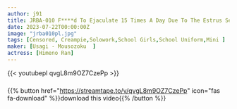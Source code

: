 ```yaml
---
author: j91
title: JRBA-010 F****d To Ejaculate 15 Times A Day Due To The Estrus Season Of The Neighborhood Female Oyster Who Always Handles Salt ~Tsundere Kouri Ran-chan Addicted To The Throbbing Feeling Of Ejaculation~ Ran Himeno
date: 2023-07-22T00:00:00Z
image: "jrba010pl.jpg"
tags: [Censored, Creampie,Solowork,School Girls,School Uniform,Mini	]
maker: [Usagi - Mousozoku  ]
actress: [Himeno Ran]
---
```



{{< youtubepl qvgL8m9OZ7CzePp >}}
###

{{% button href="https://streamtape.to/v/qvgL8m9OZ7CzePp" icon="fas fa-download" %}}download this video{{% /button %}}
